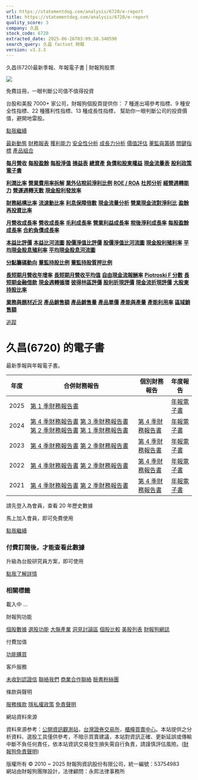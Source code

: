 ```yaml
---
url: https://statementdog.com/analysis/6720/e-report
title: https://statementdog.com/analysis/6720/e-report
quality_score: 3
company: 久昌
stock_code: 6720
extracted_date: 2025-06-26T03:09:38.340590
search_query: 久昌 factset 財報
version: v3.3.3
---
```


久昌(6720)最新季報、年報電子書 | 財報狗股票















![](https://www.facebook.com/tr?id=1265443774131605&ev=PageView&noscript=1)













































































免費註冊，一眼判斷公司值不值得投資

台股和美股 7000+ 家公司，財報狗個股頁提供你：
7 種進出場參考指標、9 種安全性指標、22 種獲利性指標、13 種成長性指標，
幫助你一眼判斷公司的投資價值，避開地雷股。

[點我繼續](/users/sign_up)

[最新動態](/analysis/6720)
[財務報表](/analysis/6720/monthly-revenue)
[獲利能力](/analysis/6720/profit-margin)
[安全性分析](/analysis/6720/financial-structure-ratio)
[成長力分析](/analysis/6720/monthly-revenue-growth-rate)
[價值評估](/analysis/6720/pe)
[董監與籌碼](/analysis/6720/broker-trading)
[關鍵指標](/analysis/6720/long-term-and-short-term-monthly-revenue-yoy)
[產品組合](/analysis/6720/ai-search)

[**每月營收**](/analysis/6720/monthly-revenue)
[**每股盈餘**](/analysis/6720/eps)
[**每股淨值**](/analysis/6720/nav)
[**損益表**](/analysis/6720/income-statement)
[**總資產**](/analysis/6720/assets)
[**負債和股東權益**](/analysis/6720/liabilities-and-equity)
[**現金流量表**](/analysis/6720/cash-flow-statement)
[**股利政策**](/analysis/6720/dividend-policy)
[**電子書**](/analysis/6720/e-report)

[**利潤比率**](/analysis/6720/profit-margin)
[**營業費用率拆解**](/analysis/6720/operating-expense-ratio)
[**業外佔稅前淨利比例**](/analysis/6720/non-operating-income-to-profit-before-tax)
[**ROE / ROA**](/analysis/6720/roe-roa)
[**杜邦分析**](/analysis/6720/du-pont-analysis)
[**經營週轉能力**](/analysis/6720/turnover-ratio)
[**營運週轉天數**](/analysis/6720/turnover-days)
[**現金股利發放率**](/analysis/6720/dividend-payout-ratio)

[**財務結構比率**](/analysis/6720/financial-structure-ratio)
[**流速動比率**](/analysis/6720/current-ratio-and-quick-ratio)
[**利息保障倍數**](/analysis/6720/interest-coverage-ratio)
[**現金流量分析**](/analysis/6720/cash-flow-analysis)
[**營業現金流對淨利比**](/analysis/6720/operating-cash-flow-to-net-income-ratio)
[**盈餘再投資比率**](/analysis/6720/reinvestment-rate)

[**月營收成長率**](/analysis/6720/monthly-revenue-growth-rate)
[**營收成長率**](/analysis/6720/revenue-growth-rate)
[**毛利成長率**](/analysis/6720/gross-profit-growth-rate)
[**營業利益成長率**](/analysis/6720/operating-income-growth-rate)
[**稅後淨利成長率**](/analysis/6720/net-income-growth-rate)
[**每股盈餘成長率**](/analysis/6720/eps-growth-rate)
[**合約負債成長率**](/analysis/6720/current-contract-liabilities-growth-rate)

[**本益比評價**](/analysis/6720/pe)
[**本益比河流圖**](/analysis/6720/pe-band)
[**股價淨值比評價**](/analysis/6720/pb)
[**股價淨值比河流圖**](/analysis/6720/pb-band)
[**現金股利殖利率**](/analysis/6720/dividend-yield)
[**平均現金股息殖利率**](/analysis/6720/average-dividend-yield)
[**平均現金股息河流圖**](/analysis/6720/average-dividend-yield-band)

[**分點籌碼動向**](/analysis/6720/broker-trading)
[**董監持股比例**](/analysis/6720/board-members-and-supervisors-shares-to-shares-outstanding-ratio)
[**董監持股質押比例**](/analysis/6720/pledging-ratio-of-board-members-and-supervisors)

[**長短期月營收年增率**](/analysis/6720/long-term-and-short-term-monthly-revenue-yoy)
[**長短期月營收平均值**](/analysis/6720/average-long-term-and-short-term-monthly-revenue)
[**自由現金流報酬率**](/analysis/6720/croic)
[**Piotroski F 分數**](/analysis/6720/piotroski-f-score)
[**長短期金融借款**](/analysis/6720/financial-borrowing)
[**現金週轉循環**](/analysis/6720/cash-conversion-cycle)
[**彼得林區評價**](/analysis/6720/peter-lynch-valuation)
[**股利折現評價**](/analysis/6720/dividend-discount-valuation)
[**現金流折現評價**](/analysis/6720/dcf-valuation)
[**大股東持股比率**](/analysis/6720/majority-shareholders-share-ratio)

[**業務與題材近況**](/analysis/6720/ai-search)
[**產品銷售額**](/analysis/6720/product-sales-figure)
[**產品銷售量**](/analysis/6720/product-sales-volume)
[**產品單價**](/analysis/6720/product-unit-price)
[**產能與產量**](/analysis/6720/production-capacity)
[**產能利用率**](/analysis/6720/production-capacity-utilization)
[**區域銷售額**](/analysis/6720/product-regional-sales)

[追蹤](/users/sign_up)

# 久昌(6720) 的電子書

最新季報與年報電子書。

| 年度 | 合併財務報告 | 個別財務報告 | 年度報告 |
| --- | --- | --- | --- |
| 2025 | [第 1 季財務報告書](https://doc.twse.com.tw/server-java/t57sb01?co_id=6720&colorchg=1&kind=A&step=9&filename=202501_6720_AI1.pdf) |  | [年報電子書](/analysis) |
| 2024 | [第 4 季財務報告書](https://doc.twse.com.tw/server-java/t57sb01?co_id=6720&colorchg=1&kind=A&step=9&filename=202404_6720_AI1.pdf)  [第 3 季財務報告書](https://doc.twse.com.tw/server-java/t57sb01?co_id=6720&colorchg=1&kind=A&step=9&filename=202403_6720_AI1.pdf)  [第 2 季財務報告書](https://doc.twse.com.tw/server-java/t57sb01?co_id=6720&colorchg=1&kind=A&step=9&filename=202402_6720_AI1.pdf)  [第 1 季財務報告書](https://doc.twse.com.tw/server-java/t57sb01?co_id=6720&colorchg=1&kind=A&step=9&filename=202401_6720_AI1.pdf) | [第 4 季財務報告書](https://doc.twse.com.tw/server-java/t57sb01?co_id=6720&colorchg=1&kind=A&step=9&filename=202404_6720_AI3.pdf) | [年報電子書](https://doc.twse.com.tw/server-java/t57sb01?co_id=6720&colorchg=1&kind=F&step=9&filename=2024_6720_20250626F04.pdf) |
| 2023 | [第 4 季財務報告書](https://doc.twse.com.tw/server-java/t57sb01?co_id=6720&colorchg=1&kind=A&step=9&filename=202304_6720_AI1.pdf)  [第 2 季財務報告書](https://doc.twse.com.tw/server-java/t57sb01?co_id=6720&colorchg=1&kind=A&step=9&filename=202302_6720_AI1.pdf) | [第 4 季財務報告書](https://doc.twse.com.tw/server-java/t57sb01?co_id=6720&colorchg=1&kind=A&step=9&filename=202304_6720_AI3.pdf) | [年報電子書](https://doc.twse.com.tw/server-java/t57sb01?co_id=6720&colorchg=1&kind=F&step=9&filename=2023_6720_20240524F04.pdf) |
| 2022 | [第 4 季財務報告書](https://doc.twse.com.tw/server-java/t57sb01?co_id=6720&colorchg=1&kind=A&step=9&filename=202204_6720_AI1.pdf)  [第 2 季財務報告書](https://doc.twse.com.tw/server-java/t57sb01?co_id=6720&colorchg=1&kind=A&step=9&filename=202202_6720_AI1.pdf) | [第 4 季財務報告書](https://doc.twse.com.tw/server-java/t57sb01?co_id=6720&colorchg=1&kind=A&step=9&filename=202204_6720_AI3.pdf) | [年報電子書](https://doc.twse.com.tw/server-java/t57sb01?co_id=6720&colorchg=1&kind=F&step=9&filename=2022_6720_20230613F04.pdf) |
| 2021 | [第 4 季財務報告書](https://doc.twse.com.tw/server-java/t57sb01?co_id=6720&colorchg=1&kind=A&step=9&filename=202104_6720_AI1.pdf)  [第 2 季財務報告書](https://doc.twse.com.tw/server-java/t57sb01?co_id=6720&colorchg=1&kind=A&step=9&filename=202102_6720_AI1.pdf) | [第 4 季財務報告書](https://doc.twse.com.tw/server-java/t57sb01?co_id=6720&colorchg=1&kind=A&step=9&filename=202104_6720_AI3.pdf) | [年報電子書](https://doc.twse.com.tw/server-java/t57sb01?co_id=6720&colorchg=1&kind=F&step=9&filename=2021_6720_20220623F04.pdf) |

請先登入為會員，查看 20 年歷史數據

馬上加入會員，即可免費使用

[點我繼續](/users/sign_up)

### 付費訂閱後，才能查看此數據

升級為台股研究員方案，即可使用

[點我了解詳情](/pricing)

### 相關標籤

載入中 ...





財報狗功能

[個股數據](/analysis)
[選股功能](/screeners)
[大盤產業](/taiex)
[洞見討論區](/insight)
[個股比較](/compare/tpe)
[美股列表](/us-stock-list)
[財報狗網誌](/blog/)

付費加值

[功能購買](/pricing)

客戶服務

[未收到認證信](/users/recv_auth_fail)
[聯絡我們](/contact)
[商業合作聯絡](/contact)
[臉書粉絲團](//www.facebook.com/statementdog)

條款與聲明

[服務條款](/law/tos)
[隱私權政策](/law/privacy)
[免責聲明](/law/disclaimer)

網站資料來源

資料來源参考：[公開資訊觀測站](http://mops.twse.com.tw/mops/web/index)，[台灣證券交易所](http://www.tse.com.tw/)，[櫃檯買賣中心](http://www.otc.org.tw/)。本站提供之分析資料、選股工具僅供參考，不暗示買賣建議，本站對資訊正確、更新延誤或傳輸中斷不負任何責任，依本站資訊交易發生損失需自行負責，請謹慎評估風險。([財報狗免責聲明](/law/disclaimer))

版權所有 © 2010 ~ 2025 財報狗資訊股份有限公司，統一編號：53754983  
網站由財報狗團隊設計，法律顧問：永熙法律事務所